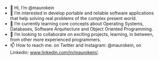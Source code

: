 - 👋 Hi, I’m @maurokein
- 👀 I’m interested in develop portable and reliable software applications that help solving real problems of the complex present world. 
- 🌱 I’m currently learning core concepts about Operating Systems, Databases, Software Arquitecture and Object Oriented Programming. 
- 💞️ I’m looking to collaborate on exciting projects, learning, in between, from other more experienced programmers. 
- 📫 How to reach me: on Twitter and Instagram: @maurokein, on Linkedin: www.linkedin.com/in/maurokein/.

<!---
maurokein/maurokein is a ✨ special ✨ repository because its `README.md` (this file) appears on your GitHub profile.
You can click the Preview link to take a look at your changes.
--->
